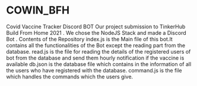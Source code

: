 # COWIN_BFH
Covid Vaccine Tracker Discord BOT
Our project submission to TinkerHub Build From Home 2021 . We chose the NodeJS Stack and made a Discord Bot .
Contents of the Repository
index.js is the Main file of this bot.It contains all the functionalities of the Bot except the reading part from the database.
read.js is the file for reading the details of the registered users of bot from the database and send them hourly notification if the vaccine is available
db.json is the database file which contains in the information of all the users who have registered with the database.
command.js is the file which handles the commands which the users give.
